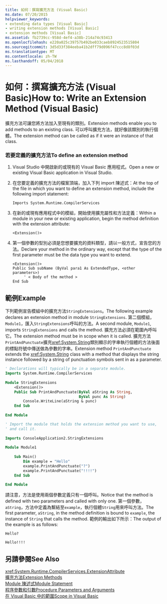 ```yaml
---
title: 如何：撰寫擴充方法 (Visual Basic)
ms.date: 07/20/2015
helpviewer_keywords:
- extending data types [Visual Basic]
- writing extension methods [Visual Basic]
- extension methods [Visual Basic]
ms.assetid: fb2739cc-958d-4ef4-a38b-214a74c93413
ms.openlocfilehash: e220a025c39757b492be033caeb8924523515804
ms.sourcegitcommit: 3d5d33f384eeba41b2dff79d096f47ccc8d8f03d
ms.translationtype: MT
ms.contentlocale: zh-TW
ms.lasthandoff: 05/04/2018
---
```

# <a name="how-to-write-an-extension-method-visual-basic"></a><span data-ttu-id="e6e76-102">如何：撰寫擴充方法 (Visual Basic)</span><span class="sxs-lookup"><span data-stu-id="e6e76-102">How to: Write an Extension Method (Visual Basic)</span></span>
<span data-ttu-id="e6e76-103">擴充方法可讓您將方法加入至現有的類別。</span><span class="sxs-lookup"><span data-stu-id="e6e76-103">Extension methods enable you to add methods to an existing class.</span></span> <span data-ttu-id="e6e76-104">可以呼叫擴充方法，就好像該類別的執行個體。</span><span class="sxs-lookup"><span data-stu-id="e6e76-104">The extension method can be called as if it were an instance of that class.</span></span>  
  
### <a name="to-define-an-extension-method"></a><span data-ttu-id="e6e76-105">若要定義的擴充方法</span><span class="sxs-lookup"><span data-stu-id="e6e76-105">To define an extension method</span></span>  
  
1.  <span data-ttu-id="e6e76-106">Visual Studio 中開啟新的或現有的 Visual Basic 應用程式。</span><span class="sxs-lookup"><span data-stu-id="e6e76-106">Open a new or existing Visual Basic application in Visual Studio.</span></span>  
  
2.  <span data-ttu-id="e6e76-107">在您要定義的擴充方法的檔案頂端，加入下列 import 陳述式：</span><span class="sxs-lookup"><span data-stu-id="e6e76-107">At the top of the file in which you want to define an extension method, include the following import statement:</span></span>  
  
    ```  
    Imports System.Runtime.CompilerServices  
    ```  
  
3.  <span data-ttu-id="e6e76-108">在新的或現有應用程式中的模組，開始使用擴充屬性和方法定義：</span><span class="sxs-lookup"><span data-stu-id="e6e76-108">Within a module in your new or existing application, begin the method definition with the extension attribute:</span></span>  
  
    ```  
    <Extension()>  
    ```  
  
4.  <span data-ttu-id="e6e76-109">第一個參數的型別必須是您想要擴充的資料類型，請以一般方式，宣告您的方法。</span><span class="sxs-lookup"><span data-stu-id="e6e76-109">Declare your method in the ordinary way, except that the type of the first parameter must be the data type you want to extend.</span></span>  
  
    ```  
    <Extension()>   
    Public Sub subName (ByVal para1 As ExtendedType, <other parameters>)  
         ' < Body of the method >  
    End Sub  
    ```  
  
## <a name="example"></a><span data-ttu-id="e6e76-110">範例</span><span class="sxs-lookup"><span data-stu-id="e6e76-110">Example</span></span>  
 <span data-ttu-id="e6e76-111">下列範例宣告模組中的擴充方法`StringExtensions`。</span><span class="sxs-lookup"><span data-stu-id="e6e76-111">The following example declares an extension method in module `StringExtensions`.</span></span> <span data-ttu-id="e6e76-112">第二個模組， `Module1`，匯入`StringExtensions`呼叫的方法。</span><span class="sxs-lookup"><span data-stu-id="e6e76-112">A second module, `Module1`, imports `StringExtensions` and calls the method.</span></span> <span data-ttu-id="e6e76-113">擴充方法必須在範圍內呼叫它。</span><span class="sxs-lookup"><span data-stu-id="e6e76-113">The extension method must be in scope when it is called.</span></span> <span data-ttu-id="e6e76-114">擴充方法`PrintAndPunctuate`擴充<xref:System.String>類別顯示的字串執行個體的方法後面的標點符號中傳送做為參數的字串。</span><span class="sxs-lookup"><span data-stu-id="e6e76-114">Extension method `PrintAndPunctuate` extends the <xref:System.String> class with a method that displays the string instance followed by a string of punctuation symbols sent in as a parameter.</span></span>  
  
```vb  
' Declarations will typically be in a separate module.  
Imports System.Runtime.CompilerServices  
  
Module StringExtensions  
    <Extension()>   
    Public Sub PrintAndPunctuate(ByVal aString As String,   
                                 ByVal punc As String)  
        Console.WriteLine(aString & punc)  
    End Sub  
  
End Module  
```  
  
```vb  
' Import the module that holds the extension method you want to use,   
' and call it.  
  
Imports ConsoleApplication2.StringExtensions  
  
Module Module1  
  
    Sub Main()  
        Dim example = "Hello"  
        example.PrintAndPunctuate("?")  
        example.PrintAndPunctuate("!!!!")  
    End Sub  
  
End Module  
```  
  
 <span data-ttu-id="e6e76-115">請注意，方法是使用兩個參數定義只有一個呼叫。</span><span class="sxs-lookup"><span data-stu-id="e6e76-115">Notice that the method is defined with two parameters and called with only one.</span></span> <span data-ttu-id="e6e76-116">第一個參數， `aString`，方法中定義為繫結至`example`，執行個體`String`用來呼叫方法。</span><span class="sxs-lookup"><span data-stu-id="e6e76-116">The first parameter, `aString`, in the method definition is bound to `example`, the instance of `String` that calls the method.</span></span> <span data-ttu-id="e6e76-117">範例的輸出如下所示：</span><span class="sxs-lookup"><span data-stu-id="e6e76-117">The output of the example is as follows:</span></span>  
  
 `Hello?`  
  
 `Hello!!!!`  
  
## <a name="see-also"></a><span data-ttu-id="e6e76-118">另請參閱</span><span class="sxs-lookup"><span data-stu-id="e6e76-118">See Also</span></span>  
 <xref:System.Runtime.CompilerServices.ExtensionAttribute>  
 [<span data-ttu-id="e6e76-119">擴充方法</span><span class="sxs-lookup"><span data-stu-id="e6e76-119">Extension Methods</span></span>](./extension-methods.md)  
 [<span data-ttu-id="e6e76-120">Module 陳述式</span><span class="sxs-lookup"><span data-stu-id="e6e76-120">Module Statement</span></span>](../../../../visual-basic/language-reference/statements/module-statement.md)  
 [<span data-ttu-id="e6e76-121">程序參數和引數</span><span class="sxs-lookup"><span data-stu-id="e6e76-121">Procedure Parameters and Arguments</span></span>](./procedure-parameters-and-arguments.md)  
 [<span data-ttu-id="e6e76-122">在 Visual Basic 中的範圍</span><span class="sxs-lookup"><span data-stu-id="e6e76-122">Scope in Visual Basic</span></span>](../../../../visual-basic/programming-guide/language-features/declared-elements/scope.md)

